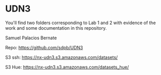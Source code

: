 # UDN3

You'll find two folders corresponding to Lab 1 and 2 with evidence of the work and some documentation in this repository.

Samuel Palacios Bernate

Repo: https://github.com/sdpb/UDN3

S3 ssh: https://nx-udn3.s3.amazonaws.com/datasets/

S3 Hue: https://nx-udn3.s3.amazonaws.com/datasets_hue/
